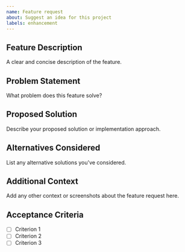 ```yaml
---
name: Feature request
about: Suggest an idea for this project
labels: enhancement
---
```


## Feature Description
A clear and concise description of the feature.

## Problem Statement
What problem does this feature solve?

## Proposed Solution
Describe your proposed solution or implementation approach.

## Alternatives Considered
List any alternative solutions you've considered.

## Additional Context
Add any other context or screenshots about the feature request here.

## Acceptance Criteria
- [ ] Criterion 1
- [ ] Criterion 2
- [ ] Criterion 3

